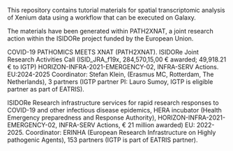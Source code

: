 This repository contains tutorial materials for spatial transcriptomic analysis of Xenium data using a workflow that can be executed on Galaxy.

The materials have been generated within PATH2XNAT, a joint research action within the ISIDORe project funded by the European Union.

COVID-19 PATHOMICS MEETS XNAT (PATH2XNAT). ISIDORe Joint Research Activities Call (ISID_JRA_f19x, 284,570,15,00 € awarded; 49,918.21 € to IGTP) HORIZON-INFRA-2021-EMERGENCY-02, INFRA-SERV Actions. EU:2024-2025
Coordinator: Stefan Klein, (Erasmus MC, Rotterdam, The Netherlands), 3 partners (IGTP partner PI: Lauro Sumoy, IGTP is eligible partner as part of EATRIS).

ISIDORe Research infrastructure services for rapid research responses to COVID-19 and other infectious disease epidemics, HERA incubator (Health Emergency preparedness and Response Authority), HORIZON-INFRA-2021-EMERGENCY-02, INFRA-SERV Actions, € 21 million awarded) EU: 2022-2025. 
Coordinator: ERINHA (European Research Infrastructure on Highly pathogenic Agents), 153 partners (IGTP is part of EATRIS partner).


